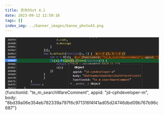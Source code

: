 ```yaml
---
title: 京东h5st 4.1
date: 2023-09-12 12:59:16
tags: []
index_img: ../banner_images/banne_photo43.png
---
```

![](../images/Pasted%20image%2020230912125954.png)
{functionId: "te_m_searchWareComment", appid: "jd-cphdeveloper-m", body: "8bd39a06e354eb782339a797f6c971316f4f41ad05d24746dbd09b767b96c687"}